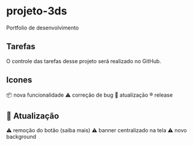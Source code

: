 # projeto-3ds

Portfolio de desenvolvimento

## Tarefas

O controle das tarefas desse projeto será realizado no GitHub. 

## Icones

:package: nova funcionalidade
:warning: correção de bug
:beginner: atualização
:registered: release

## :beginner: Atualização

:warning: remoção do botão (saiba mais)
:warning: banner centralizado na tela
:warning: novo background